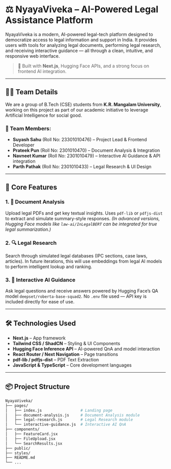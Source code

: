 # ⚖️ NyayaViveka – AI-Powered Legal Assistance Platform

NyayaViveka is a modern, AI-powered legal-tech platform designed to democratize access to legal information and support in India. It provides users with tools for analyzing legal documents, performing legal research, and receiving interactive guidance — all through a clean, intuitive, and responsive web interface.

> 🚀 Built with **Next.js**, Hugging Face APIs, and a strong focus on frontend AI integration.

---

## 👨‍💻 Team Details

We are a group of B.Tech (CSE) students from **K.R. Mangalam University**, working on this project as part of our academic initiative to leverage Artificial Intelligence for social good.

### 👥 Team Members:
- **Suyash Sahu** (Roll No: 23301010476) – Project Lead & Frontend Developer  
- **Prateek Pun** (Roll No: 2301010470) – Document Analysis & Integration  
- **Navneet Kumar** (Roll No: 2301010479) – Interactive AI Guidance & API integration  
- **Parth Pathak** (Roll No: 2301010433) – Legal Research & UI Design

---

## 🧠 Core Features

### 1. 📄 Document Analysis  
Upload legal PDFs and get key textual insights. Uses `pdf-lib` or `pdfjs-dist` to extract and simulate summary-style responses. *(In advanced versions, Hugging Face models like `law-ai/InLegalBERT` can be integrated for true legal summarization.)*

### 2. 🔍 Legal Research  
Search through simulated legal databases (IPC sections, case laws, articles). In future iterations, this will use embeddings from legal AI models to perform intelligent lookup and ranking.

### 3. 🤖 Interactive AI Guidance  
Ask legal questions and receive answers powered by Hugging Face’s QA model `deepset/roberta-base-squad2`. No `.env` file used — API key is included directly for ease of use.

---

## 🛠 Technologies Used

- **Next.js** – App framework
- **Tailwind CSS / ShadCN** – Styling & UI Components
- **Hugging Face Inference API** – AI-powered QnA and model interaction
- **React Router / Next Navigation** – Page transitions
- **pdf-lib / pdfjs-dist** – PDF Text Extraction
- **JavaScript & TypeScript** – Core development languages

---

## 📦 Project Structure

```bash
NyayaViveka/
├── pages/
│   ├── index.js                 # Landing page
│   ├── document-analysis.js     # Document Analysis module
│   ├── legal-research.js        # Legal Research module
│   └── interactive-guidance.js  # Interactive AI QnA
├── components/
│   ├── FeatureCard.jsx
│   ├── FileUpload.jsx
│   └── SearchResults.jsx
├── public/
├── styles/
├── README.md
└── ...
